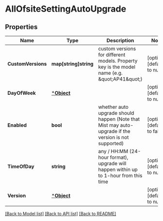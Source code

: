 # AllOfsiteSettingAutoUpgrade

## Properties
Name | Type | Description | Notes
------------ | ------------- | ------------- | -------------
**CustomVersions** | **map[string]string** | custom versions for different models. Property key is the model name (e.g. \&quot;AP41\&quot;) | [optional] [default to null]
**DayOfWeek** | [***Object**](.md) |  | [optional] [default to null]
**Enabled** | **bool** | whether auto upgrade should happen (Note that Mist may auto-upgrade if the version is not supported) | [optional] [default to false]
**TimeOfDay** | **string** | any / HH:MM (24-hour format), upgrade will happen within up to 1-hour from this time | [optional] [default to null]
**Version** | [***Object**](.md) |  | [optional] [default to null]

[[Back to Model list]](../README.md#documentation-for-models) [[Back to API list]](../README.md#documentation-for-api-endpoints) [[Back to README]](../README.md)

